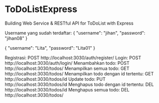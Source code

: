 # ToDoListExpress

Building Web Service &amp; RESTful API for ToDoList with Express

Username yang sudah terdaftar:
{
"username": "jihan",
"password": "jihan08"
}

{
"username": "Lita",
"password": "Lita01"
}

Registrasi: POST http://localhost:3030/auth/register/
Login: POST http://localhost:3030/auth/login/
Menambahkan todo: POST http://localhost:3030/todos/
Menampilkan semua todo: GET http://localhost:3030/todos/
Menampilkan todo dengan id tertentu: GET http://localhost:3030/todos/id
Update todo: PUT http://localhost:3030/todos/id
Menghapus todo dengan id tertentu: DEL http://localhost:3030/todos/id
Menghapus semua todo: DEL http://localhost:3030/todos/
